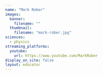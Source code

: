 ```yaml
---
name: "Mark Rober"
images:
  banner:
    filename: ""
  thumbnail:
    filename: "mark-rober.jpg"
sciences:
  - physics
streaming_platforms:
  youtube:
    url: https://www.youtube.com/MarkRober
display_on_site: false
layout: educator
---
```

